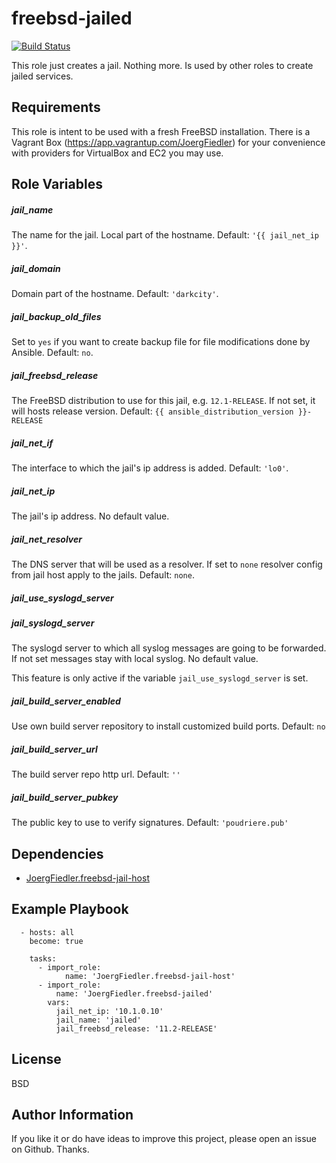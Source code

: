freebsd-jailed
=========

[![Build Status](https://travis-ci.org/JoergFiedler/freebsd-jailed.svg?branch=master)](https://travis-ci.org/JoergFiedler/freebsd-jailed)

This role just creates a jail. Nothing more. Is used by other roles to create
jailed services. 

Requirements
------------

This role is intent to be used with a fresh FreeBSD installation. There is a
Vagrant Box (https://app.vagrantup.com/JoergFiedler) for your convenience with
providers for VirtualBox and EC2 you may use.

Role Variables
--------------

##### jail_name

The name for the jail. Local part of the hostname. Default: `'{{ jail_net_ip }}'`.

##### jail_domain

Domain part of the hostname. Default: `'darkcity'`.

##### jail_backup_old_files

Set to `yes` if you want to create backup file for file modifications done by Ansible. Default: `no`.

##### jail_freebsd_release

The FreeBSD distribution to use for this jail, e.g. `12.1-RELEASE`. If not set, it will hosts release version. Default: `{{ ansible_distribution_version }}-RELEASE` 

##### jail_net_if

The interface to which the jail's ip address is added. Default: `'lo0'`.

##### jail_net_ip

The jail's ip address. No default value.

##### jail_net_resolver

The DNS server that will be used as a resolver. If set to `none` resolver 
config from jail host apply to the jails. Default: `none`.

##### jail_use_syslogd_server
##### jail_syslogd_server

The syslogd server to which all syslog messages are going to be forwarded. If
not set messages stay with local syslog. No default value.

This feature is only active if the variable `jail_use_syslogd_server` is set.

##### jail_build_server_enabled

Use own build server repository to install customized build ports. Default: `no`

##### jail_build_server_url

The build server repo http url. Default: `''`

##### jail_build_server_pubkey

The public key to use to verify signatures. Default: `'poudriere.pub'`

Dependencies
------------

- [JoergFiedler.freebsd-jail-host](https://galaxy.ansible.com/JoergFiedler/freebsd-jail-host)

Example Playbook
----------------

	  - hosts: all
        become: true
      
        tasks:
          - import_role:
                name: 'JoergFiedler.freebsd-jail-host'
          - import_role:
              name: 'JoergFiedler.freebsd-jailed'
            vars:
              jail_net_ip: '10.1.0.10'
              jail_name: 'jailed'
              jail_freebsd_release: '11.2-RELEASE'

License
-------

BSD

Author Information
------------------

If you like it or do have ideas to improve this project, please open an issue on Github. Thanks.
